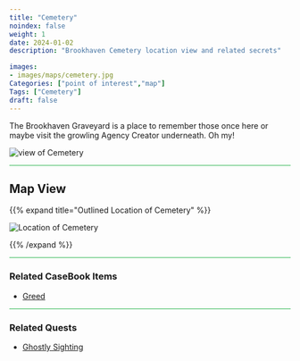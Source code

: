 ```yaml
---
title: "Cemetery"
noindex: false
weight: 1
date: 2024-01-02
description: "Brookhaven Cemetery location view and related secrets"

images:
- images/maps/cemetery.jpg
Categories: ["point of interest","map"]
Tags: ["Cemetery"]
draft: false
--- 
```



The Brookhaven Graveyard is a place to remember those once here or maybe visit the growling Agency Creator underneath. Oh my!

![view of Cemetery](/images/maps/cemetery.jpg)


<hr style="background-color: #28b44c" size=8>

## Map View

{{% expand title="Outlined Location of Cemetery" %}}

![Location of Cemetery](/images/maps/cemetery.png)

{{% /expand %}}


<hr style="background-color: #28b44c" size=8>

### Related CaseBook Items

- [Greed](/casebook/museum/greed/)

<hr style="background-color: #28b44c" size=8>

### Related Quests

- [Ghostly Sighting](/lore/quests/ghostly_sighting)